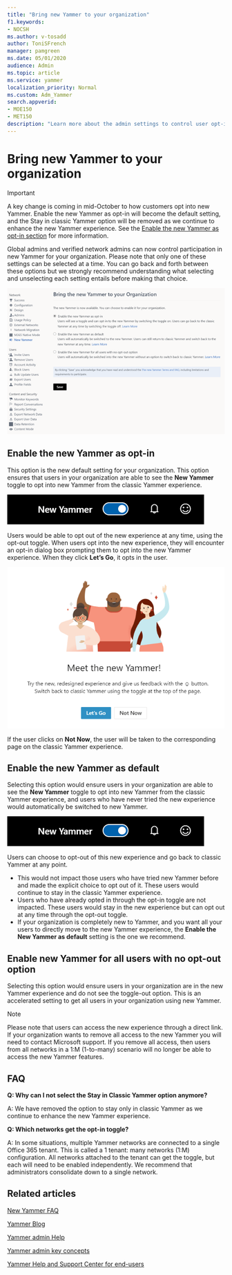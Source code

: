 ```yaml
---
title: "Bring new Yammer to your organization"
f1.keywords:
- NOCSH
ms.author: v-tosadd
author: ToniSFrench
manager: pamgreen
ms.date: 05/01/2020
audience: Admin
ms.topic: article
ms.service: yammer
localization_priority: Normal
ms.custom: Adm_Yammer
search.appverid: 
- MOE150
- MET150
description: "Learn more about the admin settings to control user opt-in for new Yammer."
---
```


# Bring new Yammer to your organization

> [!IMPORTANT]
> A key change is coming in mid-October to how customers opt into new Yammer. Enable the new Yammer as opt-in will become the default setting, and the Stay in classic Yammer option will be removed as we continue to enhance the new Yammer experience.  See the [Enable the new Yammer as opt-in section](#enable-the-new-yammer-as-opt-in) for more information.

Global admins and verified network admins can now control participation in new Yammer for your organization. Please note that only one of these settings can be selected at a time. You can go back and forth between these options but we strongly recommend understanding what selecting and unselecting each setting entails before making that choice.

![Administrative Opt-in Settings for New Yammer](../media/yammer-adminoptintoggle-portal.png)

## Enable the new Yammer as opt-in

This option is the new default setting for your organization. This option ensures that users in your organization are able to see the **New Yammer** toggle to opt into new Yammer from the classic Yammer experience.

![New Yammer Opt-in Toggle](../media/yammer-optin-admin-settings.png)

Users would be able to opt out of the new experience at any time, using the opt-out toggle. When users opt into the new experience, they will encounter an opt-in dialog box prompting them to opt into the new Yammer experience. When they click **Let’s Go**, it opts in the user.

![Meet the New Yammer dialog box](../media/yammer-preview-meet-new-yammer.png)

If the user clicks on **Not Now**, the user will be taken to the corresponding page on the classic Yammer experience.

## Enable the new Yammer as default

Selecting this option would ensure users in your organization are able to see the **New Yammer** toggle to opt into new Yammer from the classic Yammer experience, and users who have never tried the new experience would automatically be switched to new Yammer. 

![New Yammer Opt-in Toggle](../media/yammer-optin-admin-settings.png)

Users can choose to opt-out of this new experience and go back to classic Yammer at any point.

- This would not impact those users who have tried new Yammer before and made the explicit choice to opt out of it. These users would continue to stay in the classic Yammer experience. 
- Users who have already opted in through the opt-in toggle are not impacted. These users would stay in the new experience but can opt out at any time through the opt-out toggle. 
- If your organization is completely new to Yammer, and you want all your users to directly move to the new Yammer experience, the **Enable the New Yammer as default** setting is the one we recommend.

 ## Enable new Yammer for all users with no opt-out option

Selecting this option would ensure users in your organization are in the new Yammer experience and do not see the toggle-out option. This is an accelerated setting to get all users in your organization using new Yammer.

>[!NOTE]
> Please note that users can access the new experience through a direct link. If your organization wants to remove all access to the new Yammer you will need to contact Microsoft support. If you remove all access, then users from all networks in a 1:M (1-to-many) scenario will no longer be able to access the new Yammer features.

## FAQ

**Q: Why can I not select the Stay in Classic Yammer option anymore?**

A: We have removed the option to stay only in classic Yammer as we continue to enhance the new Yammer experience.

**Q: Which networks get the opt-in toggle?**

A: In some situations, multiple Yammer networks are connected to a single Office 365 tenant. This is called a 1 tenant: many networks (1:M) configuration. All networks attached to the tenant can get the toggle, but each will need to be enabled independently. We recommend that administrators consolidate down to a single network.

## Related articles

[New Yammer FAQ](newyammer-faq.md)

[Yammer Blog](https://techcommunity.microsoft.com/t5/yammer-blog/bg-p/YammerBlog)

[Yammer admin Help](https://docs.microsoft.com/yammer/yammer-landing-page)

[Yammer admin key concepts](https://docs.microsoft.com/yammer/get-started-with-yammer/admin-key-concepts)

[Yammer Help and Support Center for end-users](https://support.office.com/yammer)
